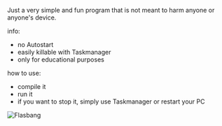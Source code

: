 Just a very simple and fun program that is not meant to harm anyone or anyone's device.

info:
- no Autostart
- easily killable with Taskmanager
- only for educational purposes



how to use:
- compile it
- run it
- if you want to stop it, simply use Taskmanager or restart your PC


![Flasbang](https://static.wikia.nocookie.net/cswikia/images/f/f3/Flashbanghud_csgo.png/revision/latest?cb=20211113165814)
